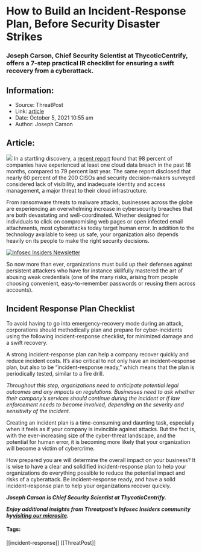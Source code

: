 # How to Build an Incident-Response Plan, Before Security Disaster Strikes
### Joseph Carson, Chief Security Scientist at ThycoticCentrify, offers a 7-step practical IR checklist for ensuring a swift recovery from a cyberattack.

## Information:
+ Source: ThreatPost
+ Link: [article](https://kasperskycontenthub.com/threatpost-global/?p=175335)
+ Date: October 5, 2021  10:55 am
+ Author: Joseph Carson


## Article:
![](https://media.threatpost.com/wp-content/uploads/sites/103/2021/09/03121451/incident_response-e1630685709431.png)
In a startling discovery, a [recent report](https://ermetic.com/whats-new/news/ermetic-reports-nearly-100-of-companies-experienced-a-cloud-data-breach-in-past-18-months/) found that 98 percent of companies have experienced at least one cloud data breach in the past 18 months, compared to 79 percent last year. The same report disclosed that nearly 60 percent of the 200 CISOs and security decision-makers surveyed considered lack of visibility, and inadequate identity and access management, a major threat to their cloud infrastructure.


From ransomware threats to malware attacks, businesses across the globe are experiencing an overwhelming increase in cybersecurity breaches that are both devastating and well-coordinated. Whether designed for individuals to click on compromising web pages or open infected email attachments, most cyberattacks today target human error. In addition to the technology available to keep us safe, your organization also depends heavily on its people to make the right security decisions.


[![Infosec Insiders Newsletter](https://media.threatpost.com/wp-content/uploads/sites/103/2021/07/10165815/infosec_insiders_in_article_promo.png)](https://threatpost.com/infosec-insider-subscription-page/?utm_source=ART&utm_medium=ART&utm_campaign=InfosecInsiders_Newsletter_Promo/)


So now more than ever, organizations must build up their defenses against persistent attackers who have for instance skillfully mastered the art of abusing weak credentials (one of the many risks, arising from people choosing convenient, easy-to-remember passwords or reusing them across accounts).


**Incident Response Plan Checklist**
------------------------------------


To avoid having to go into emergency-recovery mode during an attack, corporations should methodically plan and prepare for cyber-incidents using the following incident-response checklist, for minimized damage and a swift recovery.


A strong incident-response plan can help a company recover quickly and reduce incident costs. It’s also critical to not only have an incident-response plan, but also to be “incident-response ready,” which means that the plan is periodically tested, similar to a fire drill.


*Throughout this step, organizations need to anticipate potential legal outcomes and any impacts on regulations. Businesses need to ask whether their company’s services should continue during the incident or if law enforcement needs to become involved, depending on the severity and sensitivity of the incident.*


Creating an incident plan is a time-consuming and daunting task, especially when it feels as if your company is invincible against attacks. But the fact is, with the ever-increasing size of the cyber-threat landscape, and the potential for human error, it is becoming more likely that your organization will become a victim of cybercrime.


How prepared you are will determine the overall impact on your business? It is wise to have a clear and solidified incident-response plan to help your organizations do everything possible to reduce the potential impact and risks of a cyberattack. Be incident-response ready, and have a solid incident-response plan to help your organizations recover quickly.


***Joseph Carson is Chief Security Scientist at ThycoticCentrify.***


***Enjoy additional insights from Threatpost’s Infosec Insiders community by***[***visiting our microsite***](https://threatpost.com/microsite/infosec-insiders-community/)***.***




#### Tags:
[[incident-response]] [[ThreatPost]]
